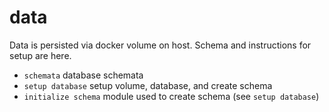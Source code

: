 # data

Data is persisted via docker volume on host.
Schema and instructions for setup are here.

- `schemata` database schemata
- `setup database` setup volume, database, and create schema
- `initialize schema` module used to create schema (see `setup database`)
